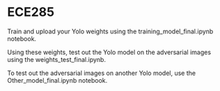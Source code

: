 # ECE285

Train and upload your Yolo weights using the training_model_final.ipynb notebook.

Using these weights, test out the Yolo model on the adversarial images using the weights_test_final.ipynb. 

To test out the adversarial images on another Yolo model, use the Other_model_final.ipynb notebook. 